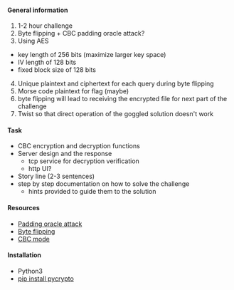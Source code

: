 #### General information
1. 1-2 hour challenge
2. Byte flipping + CBC padding oracle attack?
3. Using AES
  - key length of 256 bits (maximize   larger key space)
  - IV length of 128 bits
  - fixed block size of 128 bits
4. Unique plaintext and ciphertext for each query during byte flipping
5. Morse code plaintext for flag (maybe)
5. byte flipping will lead to receiving the encrypted file for next part of the challenge
7. Twist so that direct operation of the goggled solution doesn't work

#### Task
- CBC encryption and decryption functions
- Server design and the response
  - tcp service for decryption verification
  - http UI?
- Story line (2-3 sentences)
- step by step documentation on how to solve the challenge
  - hints provided to guide them to the solution

#### Resources
- [Padding oracle attack](http://robertheaton.com/2013/07/29/padding-oracle-attack/)
- [Byte flipping](http://resources.infosecinstitute.com/cbc-byte-flipping-attack-101-approach/#gref)
- [CBC mode](https://en.wikipedia.org/wiki/Block_cipher_mode_of_operation#Cipher_Block_Chaining_.28CBC.29)

#### Installation
- Python3
- [pip install pycrypto](https://pypi.python.org/pypi/pycrypto)
